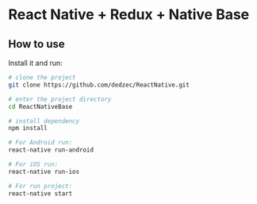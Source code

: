 # React Native + Redux +  Native Base

## How to use

Install it and run:

```sh
# clone the project
git clone https://github.com/dedzec/ReactNative.git

# enter the project directory
cd ReactNativeBase

# install dependency
npm install

# For Android run:
react-native run-android

# For iOS run:
react-native run-ios

# For run project:
react-native start
```

